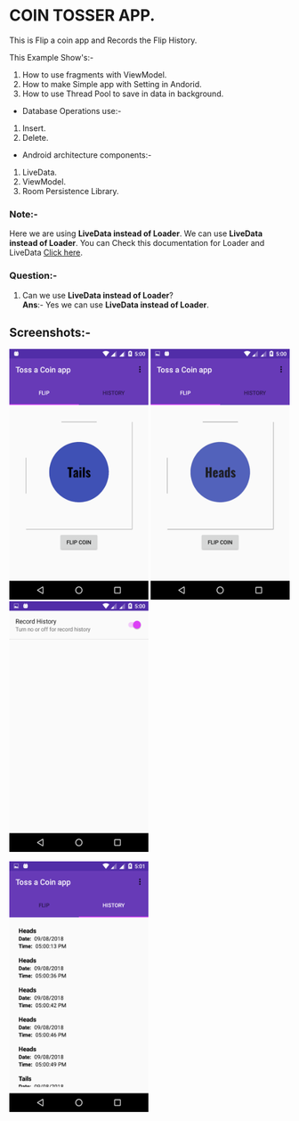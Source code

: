# COIN TOSSER APP.

This is Flip a coin app and Records the Flip History.

This Example Show's:-

1) How to use fragments with ViewModel.
2) How to make Simple app with Setting in Andorid.
3) How to use Thread Pool to save in data in background.

- Database Operations use:-

 1) Insert.
 2) Delete.

- Android architecture components:-

 1) LiveData.
 2) ViewModel.
 3) Room Persistence Library. 

### Note:-

Here we are using **LiveData instead of Loader**. We can use **LiveData instead of Loader**.
You can Check this documentation for Loader and LiveData [Click here](https://developer.android.com/guide/components/loaders).

### Question:-

1) Can we use **LiveData instead of Loader**?<br>
**Ans**:- Yes we can use **LiveData instead of Loader**. 


## Screenshots:-

<img src="Screenshots/Screenshot_20180809-170005.png" width="250" height="450" /> <img src="Screenshots/Screenshot_20180809-170017.png" width="250" height="450" /> <img src="Screenshots/Screenshot_20180809-170026.png" width="250" height="450" />

<img src="Screenshots/Screenshot_20180809-170101.png" width="250" height="450" /> 


